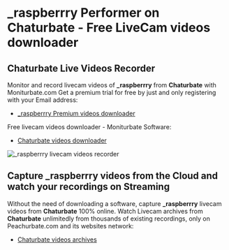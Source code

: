 # _raspberrry Performer on Chaturbate - Free LiveCam videos downloader

## Chaturbate Live Videos Recorder

Monitor and record livecam videos of **_raspberrry** from **Chaturbate** with Moniturbate.com
Get a premium trial for free by just and only registering with your Email address:
* [_raspberrry Premium videos downloader](https://moniturbate.com/request-demo-licence-key.html)

Free livecam videos downloader - Moniturbate Software:
* [Chaturbate videos downloader](https://moniturbate.com/moniturbate-download-software.html)

![_raspberrry livecam videos recorder](https://peachurnet.com/templates/moniturbate-software.png)


## Capture _raspberrry videos from the Cloud and watch your recordings on Streaming

Without the need of downloading a software, capture **_raspberrry** livecam videos from **Chaturbate** 100% online.
Watch Livecam archives from **Chaturbate** unlimitedly from thousands of existing recordings, only on Peachurbate.com and its websites network:
* [Chaturbate videos archives](https://peachurnet.com/)